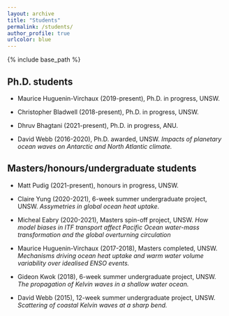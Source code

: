```yaml
---
layout: archive
title: "Students"
permalink: /students/
author_profile: true
urlcolor: blue
---
```


{% include base_path %}

## Ph.D. students

* Maurice Huguenin-Virchaux (2019-present), Ph.D. in progress, UNSW.

* Christopher Bladwell (2018-present), Ph.D. in progress, UNSW.

* Dhruv Bhagtani (2021-present), Ph.D. in progress, ANU.

* David Webb (2016-2020), Ph.D. awarded, UNSW. *Impacts of planetary ocean
  waves on Antarctic and North Atlantic climate.*

## Masters/honours/undergraduate students

* Matt Pudig (2021-present), honours in progress, UNSW.

* Claire Yung (2020-2021), 6-week summer undergraduate project,
  UNSW. *Assymetries in global ocean heat uptake.*

* Micheal Eabry (2020-2021), Masters spin-off project, UNSW. *How
  model biases in ITF transport affect Pacific Ocean water-mass
  transformation and the global overturning circulation*

* Maurice Huguenin-Virchaux (2017-2018), Masters completed,
  UNSW. *Mechanisms driving ocean heat uptake and warm water volume
  variability over idealised ENSO events.*

* Gideon Kwok (2018), 6-week summer undergraduate project, UNSW. *The
  propagation of Kelvin waves in a shallow water ocean.*

* David Webb (2015), 12-week summer undergraduate project,
  UNSW. *Scattering of coastal Kelvin waves at a sharp bend.*

